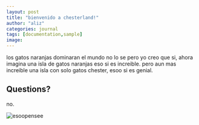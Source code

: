 ```yaml
---
layout: post
title: "bienvenido a chesterland!"
author: "aliz"
categories: journal
tags: [documentation,sample]
image: 
---
```


los gatos naranjas dominaran el mundo no lo se pero yo creo que si, ahora imagina  una isla de gatos naranjas eso si es increible.
pero aun mas increible una isla con solo gatos chester, esoo si es genial.


## Questions?
no.


![esoopensee](https://github.com/user-attachments/assets/381497c2-256e-4a7d-aa0c-b016c5012f59)
